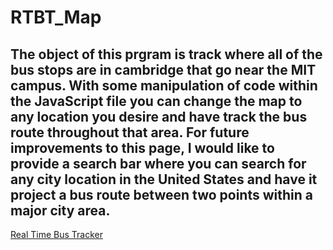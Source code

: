 # RTBT_Map
## The object of this prgram is track where all of the bus stops are in cambridge that go near the MIT campus. With some manipulation of code within the JavaScript file you can change the map to any location you desire and have track the bus route throughout that area. For future improvements to this page, I would like to provide a search bar where you can search for any city location in the United States and have it project a bus route between two points within a major city area. 

<a href="https://nickusey.github.io/RTBT_Map/">Real Time Bus Tracker</a>
